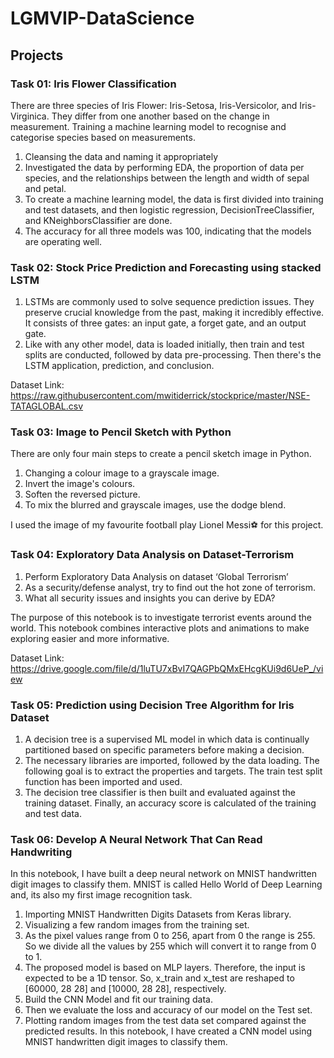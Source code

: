 # LGMVIP-DataScience

## Projects


### Task 01: Iris Flower Classification

There are three species of Iris Flower: Iris-Setosa, Iris-Versicolor, and Iris-Virginica. They differ from one another based on the change in measurement. Training a machine learning model to recognise and categorise species based on measurements.

1. Cleansing the data and naming it appropriately
2. Investigated the data by performing EDA, the proportion of data per species, and the relationships between the length and width of sepal and petal.
3. To create a machine learning model, the data is first divided into training and test datasets, and then logistic regression, DecisionTreeClassifier, and KNeighborsClassifier are done.
4. The accuracy for all three models was 100, indicating that the models are operating well.


### Task 02: Stock Price Prediction and Forecasting using stacked LSTM

1. LSTMs are commonly used to solve sequence prediction issues. They preserve crucial knowledge from the past, making it incredibly effective. It consists of three gates: an input gate, a forget gate, and an output gate.
2. Like with any other model, data is loaded initially, then train and test splits are conducted, followed by data pre-processing. Then there's the LSTM application, prediction, and conclusion.

Dataset Link: https://raw.githubusercontent.com/mwitiderrick/stockprice/master/NSE-TATAGLOBAL.csv

### Task 03: Image to Pencil Sketch with Python

There are only four main steps to create a pencil sketch image in Python.
1. Changing a colour image to a grayscale image.
2. Invert the image's colours.
3. Soften the reversed picture.
4. To mix the blurred and grayscale images, use the dodge blend.

I used the image of my favourite football play Lionel Messi⚽ for this project.


### Task 04: Exploratory Data Analysis on Dataset-Terrorism 

1. Perform Exploratory Data Analysis on dataset ‘Global Terrorism’
2. As a security/defense analyst, try to find out the hot zone of terrorism.
3. What all security issues and insights you can derive by EDA?

The purpose of this notebook is to investigate terrorist events around the world. This notebook combines interactive plots and animations to make exploring easier and more informative.

Dataset Link: https://drive.google.com/file/d/1luTU7xBvI7QAGPbQMxEHcgKUi9d6UeP_/view


### Task 05: Prediction using Decision Tree Algorithm for Iris Dataset

1. A decision tree is a supervised ML model in which data is continually partitioned based on specific parameters before making a decision.
2. The necessary libraries are imported, followed by the data loading. The following goal is to extract the properties and targets. The train test split function has been imported and used.
3. The decision tree classifier is then built and evaluated against the training dataset. Finally, an accuracy score is calculated of the training and test data.


### Task 06: Develop A Neural Network That Can Read Handwriting

In this notebook, I have built a deep neural network on MNIST handwritten digit images to classify them. MNIST is called Hello World of Deep Learning and, its also my first image recognition task.

1. Importing MNIST Handwritten Digits Datasets from Keras library.
2. Visualizing a few random images from the training set.
3. As the pixel values range from 0 to 256, apart from 0 the range is 255. So we divide all the values by 255 which will convert it to range from 0 to 1.
4. The proposed model is based on MLP layers. Therefore, the input is expected to be a 1D tensor. So, x_train and x_test are reshaped to [60000, 28 28] and 
[10000, 28 28], respectively.
5. Build the CNN Model and fit our training data.
6. Then we evaluate the loss and accuracy of our model on the Test set.
7. Plotting random images from the test data set compared against the predicted results.
In this notebook, I have created a CNN model using MNIST handwritten digit images to classify them.

